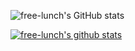 ![free-lunch's GitHub stats](https://github-readme-stats.vercel.app/api?username=free-lunch&show_icons=true&theme=radical)

[![free-lunch's github stats](https://github-readme-stats.vercel.app/api/top-langs/?username=free-lunchID&show_icons=true&hide_border=true&title_color=004386&icon_color=004386&layout=compact)](https://github.com/free-lunch)
